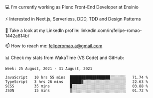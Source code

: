 💻 I'm currently working as Pleno Front-End Developer at Ensinio

⚡ Interested in Next.js, Serverless, DDD, TDD and Design Patterns

👥 Take a look at my LinkedIn profile: linkedin.com/in/felipe-romao-1442a814b/

📫 How to reach me: feliperomao.a@gmail.com

📊 Check my stats from WakaTime (VS Code) and GitHub:

<!--START_SECTION:waka-->
```text
Week: 25 August, 2021 - 31 August, 2021

JavaScript   10 hrs 55 mins  ██████████████████░░░░░░░   71.74 % 
TypeScript   3 hrs 26 mins   █████▓░░░░░░░░░░░░░░░░░░░   22.63 % 
SCSS         35 mins         █░░░░░░░░░░░░░░░░░░░░░░░░   03.88 % 
JSON         15 mins         ▒░░░░░░░░░░░░░░░░░░░░░░░░   01.72 % 
```
<!--END_SECTION:waka-->
